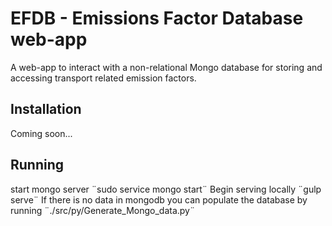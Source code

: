 <H1>EFDB - Emissions Factor Database web-app</H1>

A web-app to interact with a non-relational Mongo database for storing and accessing transport related emission factors.

<H2>Installation</H2>

Coming soon...

<H2>Running</H2>

start mongo server
¨sudo service mongo start¨
Begin serving locally
¨gulp serve¨
If there is no data in mongodb you can populate the database by running
¨./src/py/Generate_Mongo_data.py¨
